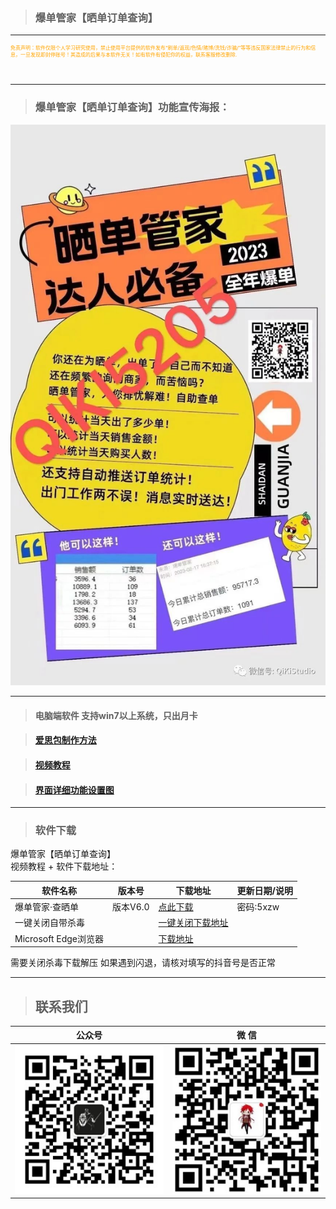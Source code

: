 > ### 爆单管家【晒单订单查询】

---
<p style="width: 500px; height: 50px; font-size: 8px; color:orange">免责声明：软件仅限个人学习研究使用，禁止使用平台提供的软件发布“刷单/返现/色情/赌博/洗钱/诈骗/”等等违反国家法律禁止的行为和信息，一旦发现即封停账号！其造成的后果与本软件无关！如有软件有侵犯你的权益，联系客服修改删除.</p>

---

> ### 爆单管家【晒单订单查询】功能宣传海报：

![输入图片说明](ChaSD.assets/ChaSDHB.jpg)

---
> #### 电脑端软件 支持win7以上系统，只出月卡

> #### [爱思包制作方法](BDGJ_PRO/aisiBao.md)

> #### [视频教程](https://www.yuque.com/douxiaobaovideo/qvdyfe/xqeh57d6hqgkisa1?singleDoc#)

> #### [界面详细功能设置图](qikiclip/ChaSD_course.md)

----

> ### 软件下载

爆单管家【晒单订单查询】  
视频教程 + 软件下载地址：

| 软件名称              | 版本号    | 下载地址                       | 更新日期/说明 |
| ----------------- | ------ | ------------------------------------------------ | ------- |
| 爆单管家·查晒单 | 版本V6.0 | [点此下载](https://qkcm.lanzouj.com/b014cmmif) | 密码:5xzw |
| 一键关闭自带杀毒          |        | [一键关闭下载地址](https://wwt.lanzoub.com/iPUi505wpfgj) |         |
| Microsoft Edge浏览器 |        | [下载地址](https://baoxi.lanzoub.com/iPjH11fpauwj)   |         |

需要关闭杀毒下载解压
如果遇到闪退，请核对填写的抖音号是否正常

----
> ## 联系我们

| 公众号                          | 微 信                         |
|:----------------------------:|:---------------------------:|
| ![输入图片说明](../static/gzh.png) | ![输入图片说明](../static/wx.png) |